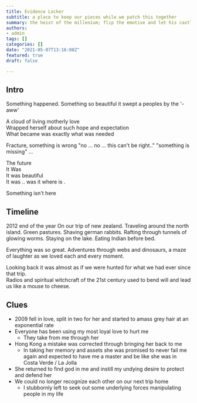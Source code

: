 ```yaml
---
title: Evidence Locker
subtitle: a place to keep our pieces while we patch this together
summary: the heist of the millenium; flip the emotive and let his castle fold itself before raising a wall
authors:
- admin
tags: []
categories: []
date: "2021-05-07T13:16:00Z"
featured: true
draft: false

---
```


## Intro  

Something happened. Something so beautiful it swept a peoples by the '-aww'  

A cloud of living motherly love  
Wrapped herself about such hope and expectation  
What became was exactly what was needed  

Fracture, something is wrong
"no ... no ... this can't be right.."
"something is missing"
...

The future  
It Was  
It was beautiful  
It was ..
was it
where is .

Something isn't here


## Timeline
2012 end of the year
On our trip of new zealand. Traveling around the north island. 
Green pastures. Shaving german rabbits. Rafting through tunnels of glowing worms. Staying on the lake. Eating Indian before bed.  

Everything was so great. Adventures through webs and dinosaurs, a maze of laughter as we loved each and every moment.  

Looking back it was almost as if we were hunted for what we had ever since that trip.  
Radios and spiritual witchcraft of the 21st century used to bend will and lead us like a mouse to cheese.  



## Clues

- 2009 fell in love, split in two for her and started to amass grey hair at an exponential rate  
- Everyone has been using my most loyal love to hurt me  
    - They take from me through her  
- Hong Kong a mistake was corrected through bringing her back to me  
    - In taking her memory and assets she was promised to never fail me again and expected to have me a master and be like she was in Costa Verde / La Jolla  
- She returned to find god in me and instill my undying desire to protect and defend her  
- We could no longer recognize each other on our next trip home
    - I stubbornly left to seek out some underlying forces manipulating people in my life  